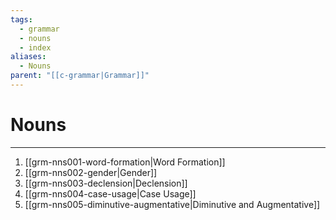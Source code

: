 ```yaml
---
tags:
  - grammar
  - nouns
  - index
aliases:
  - Nouns
parent: "[[c-grammar|Grammar]]"
---
```

# Nouns
---
1. [[grm-nns001-word-formation|Word Formation]]
2. [[grm-nns002-gender|Gender]]
3. [[grm-nns003-declension|Declension]]
4. [[grm-nns004-case-usage|Case Usage]]
5. [[grm-nns005-diminutive-augmentative|Diminutive and Augmentative]]